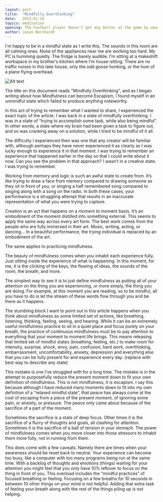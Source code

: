 ```yaml
---
layout: post
title:  "Mindfully Overthinking"
date:   2023-01-24
topics: meditation 
opening: The Football player doesn't get any better at the game by wearing their equipment at the dinner table.
author: Jason Bernhardt
---
```


I'm happy to be in a mindful state as I write this. The sounds in this room are all calming ones. None of the appliances near me are working too hard. My PC is humming quietly. The fridge is barely audible. I’m sitting at a makeshift workspace in my brother’s kitchen where I’m house-sitting. There are no traffic noises in this lake house, only the odd goose honking, or the hum of a plane flying overhead.

![Alt text](/assets/images/2023-01-24_1.jpg)

The title on this document reads "Mindfully Overthinking", and as I began writing about how Mindfulness can become Escapism, I found myself in an unmindful state which failed to produce anything noteworthy.

In this act of trying to remember what I wanted to share, I experienced the exact topic of the article. I was back in a state of mindfully overthinking. I was in a state of “trying to accomplish some task, while also being mindful”. In other words, a state where my brain had been given a task to figure out, and so was cranking away on a solution, while I tried to be mindful of it all.

The difficulty I experienced then was one that any creator will be familiar with, although perhaps they have never experienced it as clearly as I was lucky enough to experience it in that moment. I was trying to remember an experience that happened earlier in the day so that I could write about it now. Can you see the problem in that approach? I wasn’t in a creative state. I was trying to remember.

Working from memory and logic is such an awful state to create from. It’s like trying to draw a face from memory compared to drawing someone as they sit in front of you, or singing a half remembered song compared to singing along with a song on the radio. In both these cases, your performance is a struggling attempt that results in an inaccurate representation of what you were trying to capture.

Creation is an act that happens on a moment to moment basis. It’s an embodiment of the moment distilled into something external. This seems to apply the same way across every art form. The best work comes from the people who are fully immersed in their art. Music, writing, acting, or dancing… In a beautiful performance, the trying individual is replaced by an embodiment of the art.

The same applies to practicing mindfulness.

The beauty of mindfulness comes when you inhabit each experience fully. Just sitting inside the experience of what is happening. In this moment, for me, it is the clicking of the keys, the flowing of ideas, the sounds of the room, the breath, and more.

The simplest way to see it is to just define mindfulness as putting all of your attention on the thing you are experiencing, or more simply, the thing you are doing. For example, at this moment you are reading, so to be mindful, all you have to do is let the stream of these words flow through you and be there as it happens.

The stumbling block I want to point out in this article happens when you think about mindfulness as some limited set of actions, like breathing, listening, thinking, feeling, seeing, and hearing. While it can be an extremely useful mindfulness practice to sit in a quiet place and focus purely on your breath, the practice of continuous mindfulness must be to pay attention to everything that your moment to moment life brings. This means releasing that limited set of mindful states (breathing, feeling, etc.) to make room for intensity, surprise, shock, envy, pain, confusion, hard work, overthinking, embarrassment, uncomfortability, anxiety, depression and everything else that you can be fully present for and experience every day. (replace with best way to describe any state)

This mistake is one I’ve struggled with for a long time. The mistake is in the attempt to purposefully reduce the present moment down to fit your own definition of mindfulness. This is not mindfulness, it is escapism. I say this because although I have reduced many moments down to fit into my own  definition of a “relaxed mindful state”, that peace has always come at the cost of escaping from a piece of the present moment, of ignoring some pain, or anxiety, or pressure. The peace only came about because of the sacrifice of a part of the moment.

Sometimes the sacrifice is a state of deep focus. Other times it is the sacrifice of a flurry of thoughts and goals, all clashing for attention. Sometimes it is the sacrifice of a ball of tension in your stomach. The power of mindfulness comes when you move closer into those stressors to inhabit them more fully, not in running from them.

This does come with a few caveats. Namely there are times when your awareness should be reset back to neutral. Your experience can become too busy, like a computer with too many programs being run at the same time. With a backlog of thoughts and emotions (things) waiting for your attention you might feel that you only have 10% leftover to focus on the thing in front of you. This overload includes the “mindful practices” of focused breathing or feeling. Focusing on a few breaths for 10 seconds in between 10 other things on your mind is not helpful. Adding that extra task of feeling your breath along with the rest of the things piling up is not helping.
